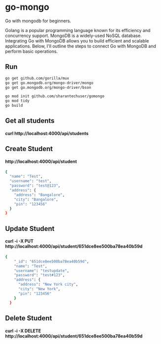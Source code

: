 # go-mongo

Go with mongodb for beginners.

Golang is a popular programming language known for its efficiency and concurrency support. MongoDB is a widely-used NoSQL database. Integrating Go with MongoDB allows you to build efficient and scalable applications. Below, I'll outline the steps to connect Go with MongoDB and perform basic operations.

## Run
```bash
go get github.com/gorilla/mux
go get go.mongodb.org/mongo-driver/mongo
go get go.mongodb.org/mongo-driver/bson

go mod init github.com/sharantechuser/gomongo
go mod tidy
go build

```

## Get all students
####  curl http://localhost:4000/api/students



## Create Student


#### http://localhost:4000/api/student

```bash
{
  "name": "Test", 
  "username": "test", 
  "password": "test@123", 
  "address": {
    "address": "Bangalore", 
    "city": "Bangalore", 
    "pin": "123456"
  }
}
```

## Update Student

#### curl -i -X PUT http://localhost:4000/api/student/651dce8ee500ba78ea40b59d

```bash
{
    "_id": "651dce8ee500ba78ea40b59d",
    "name": "Test",
    "username": "testupdate",
    "password": "test#123",
    "address": {
      "address": "New York city",
      "city": "New York",
      "pin": "123456"
    }
  }
```
## Delete Student

#### curl -i -X DELETE http://localhost:4000/api/student/651dce8ee500ba78ea40b59d


